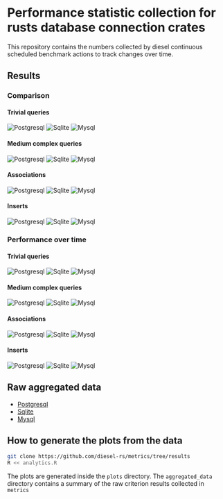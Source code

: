 # Performance statistic collection for rusts database connection crates

This repository contains the numbers collected by diesel continuous scheduled benchmark actions to track changes over time. 

## Results

### Comparison

#### Trivial queries

![Postgresql](https://github.com/diesel-rs/metrics/raw/results/plots/summary/trivial_query_postgres.svg)
![Sqlite](https://github.com/diesel-rs/metrics/raw/results/plots/summary/trivial_query_sqlite.svg)
![Mysql](https://github.com/diesel-rs/metrics/raw/results/plots/summary/trivial_query_mysql.svg)

#### Medium complex queries

![Postgresql](https://github.com/diesel-rs/metrics/raw/results/plots/summary/medium_complex_query_postgres.svg)
![Sqlite](https://github.com/diesel-rs/metrics/raw/results/plots/summary/medium_complex_query_sqlite.svg)
![Mysql](https://github.com/diesel-rs/metrics/raw/results/plots/summary/medium_complex_query_mysql.svg)

#### Associations

![Postgresql](https://github.com/diesel-rs/metrics/raw/results/plots/summary/associations_postgres.svg)
![Sqlite](https://github.com/diesel-rs/metrics/raw/results/plots/summary/associations_sqlite.svg)
![Mysql](https://github.com/diesel-rs/metrics/raw/results/plots/summary/associations_mysql.svg)

#### Inserts

![Postgresql](https://github.com/diesel-rs/metrics/raw/results/plots/summary/insert_postgres.svg)
![Sqlite](https://github.com/diesel-rs/metrics/raw/results/plots/summary/insert_sqlite.svg)
![Mysql](https://github.com/diesel-rs/metrics/raw/results/plots/summary/insert_mysql.svg)

### Performance over time

#### Trivial queries

![Postgresql](https://github.com/diesel-rs/metrics/raw/results/plots/timeline/trivial_query_postgres.svg)
![Sqlite](https://github.com/diesel-rs/metrics/raw/results/plots/timeline/trivial_query_sqlite.svg)
![Mysql](https://github.com/diesel-rs/metrics/raw/results/plots/timeline/trivial_query_mysql.svg)

#### Medium complex queries

![Postgresql](https://github.com/diesel-rs/metrics/raw/results/plots/timeline/medium_complex_postgres.svg)
![Sqlite](https://github.com/diesel-rs/metrics/raw/results/plots/timeline/medium_complex_sqlite.svg)
![Mysql](https://github.com/diesel-rs/metrics/raw/results/plots/timeline/medium_complex_mysql.svg)

#### Associations

![Postgresql](https://github.com/diesel-rs/metrics/raw/results/plots/timeline/associations_postgres.svg)
![Sqlite](https://github.com/diesel-rs/metrics/raw/results/plots/timeline/associations_sqlite.svg)
![Mysql](https://github.com/diesel-rs/metrics/raw/results/plots/timeline/associations_mysql.svg)

#### Inserts

![Postgresql](https://github.com/diesel-rs/metrics/raw/results/plots/timeline/insert_postgres.svg)
![Sqlite](https://github.com/diesel-rs/metrics/raw/results/plots/timeline/insert_sqlite.svg)
![Mysql](https://github.com/diesel-rs/metrics/raw/results/plots/timeline/insert_mysql.svg)


## Raw aggregated data

* [Postgresql](https://github.com/diesel-rs/metrics/blob/results/aggregated_data/postgres.csv)
* [Sqlite](https://github.com/diesel-rs/metrics/blob/results/aggregated_data/sqlite.csv)
* [Mysql](https://github.com/diesel-rs/metrics/blob/results/aggregated_data/mysql.csv)

## How to generate the plots from the data

```sh
git clone https://github.com/diesel-rs/metrics/tree/results
R << analytics.R
```

The plots are generated inside the `plots` directory. The `aggregated_data` directory contains a summary of the raw criterion results collected in `metrics`
